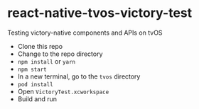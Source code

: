 # react-native-tvos-victory-test

Testing victory-native components and APIs on tvOS

- Clone this repo
- Change to the repo directory
- `npm install` or `yarn`
- `npm start`
- In a new terminal, go to the `tvos` directory
- `pod install`
- Open `VictoryTest.xcworkspace`
- Build and run
